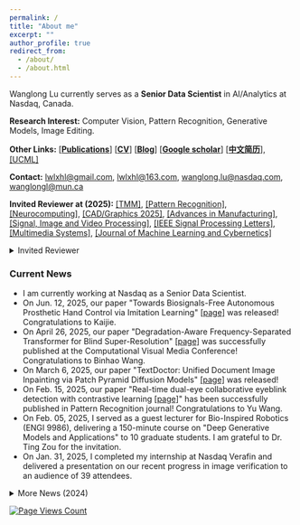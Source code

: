 ```yaml
---
permalink: /
title: "About me"
excerpt: ""
author_profile: true
redirect_from: 
  - /about/
  - /about.html
---
```


<!-- <div style="text-align: justify"> -->
Wanglong Lu currently serves as a **Senior Data Scientist** in AI/Analytics at Nasdaq, Canada. 

<!-- He also holds positions as an **Adjunct Supervisor** for PhD and Master's students at Memorial University of Newfoundland and Wenzhou University, working in close collaboration with Prof. Xianta Jiang and Prof. Hanli Zhao.  </div> -->

<!-- He received his B.Sc. degree in digital media technology from the Communication University of Zhejiang, China, in 2018, his M.Sc. degree in computer software and theory from Wenzhou University, China, in 2021, and his Ph.D. degree in computer science at Memorial University of Newfoundland, Canada, in 2025. His research interests include image editing, image generation, and image recognition. -->

<!-- I am a Ph.D. student at Ubiquitous Computing and Machine Learning Research Lab ([UCML](https://sites.google.com/view/ucmi/home)), Memorial University of Newfoundland, advised by Prof. [Xianta Jiang](http://www.cs.mun.ca/~xiantaj/), Prof. [Hanli Zhao](http://i3s.wzu.edu.cn/info/1104/1183.htm) and Prof. [Yuanzhu Chen](http://www.cs.mun.ca/~yzchen/).  -->
<!-- He was at the Ubiquitous Computing and Machine Learning Research Lab ([UCML](https://sites.google.com/view/ucmi/home)). -->

**Research Interest:** Computer Vision, Pattern Recognition, Generative Models, Image Editing.

<!-- **Address:** Wenzhou University, Wenzhou Chashan Higher Education Park, Wenzhou, P.R. China. -->

**Other Links:** [[**Publications**](https://longlongaaago.github.io/publications/)]   [[**CV**](https://longlongaaago.github.io/cv/)]   [[**Blog**](https://blog.csdn.net/Willen_?spm=1000.2115.3001.5343)] [[**Google scholar**](https://scholar.google.com/citations?user=TuxCf4UAAAAJ&hl=en&authuser=1)] [[**中文简历**](https://longlongaaago.github.io/chinese_cv/)], [[UCML]](https://sites.google.com/view/ucmi/home)

**Contact:** lwlxhl@gmail.com, lwlxhl@163.com, wanglong.lu@nasdaq.com, wanglongl@mun.ca


**Invited Reviewer at (2025):**  [[TMM]](https://ieeexplore.ieee.org/xpl/RecentIssue.jsp?punumber=6046), [[Pattern Recognition]](https://www.sciencedirect.com/journal/pattern-recognition), [[Neurocomputing]](https://www.sciencedirect.com/journal/neurocomputing), [[CAD/Graphics 2025]](http://solidmodeling.org/call-for-papers-cad-graphics-2025/), [[Advances in Manufacturing]](https://link.springer.com/journal/40436), [[Signal, Image and Video Processing]](https://link.springer.com/journal/11760), [[IEEE Signal Processing Letters]](https://ieeexplore.ieee.org/xpl/RecentIssue.jsp?punumber=97), [[Multimedia Systems]](https://link.springer.com/journal/530), [[Journal of Machine Learning and Cybernetics]](https://link.springer.com/journal/13042) 


<details> <summary>Invited Reviewer</summary>
<ol>
  <!-- <li><div style="text-align: justify">I am currently working at Nasdaq Verafin as an AI research intern. </div></li> -->
  <li><div style="text-align: justify">（2024） <a href="https://ieeexplore.ieee.org/xpl/RecentIssue.jsp?punumber=6046">TMM</a>, <a href="https://ieeexplore.ieee.org/xpl/RecentIssue.jsp?punumber=76">TCSVT</a>, <a href="https://www.sciencedirect.com/journal/knowledge-based-systems">KBS</a>, <a href="https://link.springer.com/journal/10916">Journal of Medical Systems</a>, <a href="https://link.springer.com/journal/10586">Cluster Computing</a>, <a href="https://www.sciencedirect.com/journal/journal-of-visual-communication-and-image-representation">JVCI</a>, <a href="https://www.sciencedirect.com/journal/displays">Displays</a>, <a href="https://link.springer.com/journal/371">Visual Computer</a>, <a href="https://www.petmei.org/2024/index.html">ETRA 2024 PETMEI</a>
 </div></li>
<!-- <li><div style="text-align: justify">  </div></li> -->
</ol>
</details>

<!-- **Invited Reviewer at (2024):**   -->



<!-- <b> Current News</b>
<div style="text-align: justify"> I am currently working at Nasdaq Verafin as an AI research intern. </div> -->

### Current News
- I am currently working at Nasdaq as a Senior Data Scientist.
- On Jun. 12, 2025, our paper "Towards Biosignals-Free Autonomous Prosthetic Hand Control via Imitation Learning" [[page]](https://arxiv.org/abs/2506.08795) was released! Congratulations to Kaijie.
- On April 26, 2025, our paper "Degradation-Aware Frequency-Separated Transformer for Blind Super-Resolution" [[page]](https://link.springer.com/chapter/10.1007/978-981-96-5809-1_13) was successfully published at the Computational Visual Media Conference! Congratulations to Binhao Wang.
- On March 6, 2025, our paper "TextDoctor: Unified Document Image Inpainting via Patch Pyramid Diffusion Models" [[page]](https://arxiv.org/abs/2503.04021) was released!
- On Feb. 15, 2025, our paper "Real-time dual-eye collaborative eyeblink detection with contrastive learning [[page]](https://www.sciencedirect.com/science/article/abs/pii/S0031320325001001)" has been successfully published in Pattern Recognition journal! Congratulations to Yu Wang.
- On Feb. 05, 2025, I served as a guest lecturer for Bio-Inspired Robotics (ENGI 9986), delivering a 150-minute course on "Deep Generative Models and Applications" to 10 graduate students. I am grateful to Dr. Ting Zou for the invitation.
- On Jan. 31, 2025, I completed my internship at Nasdaq Verafin and delivered a presentation on our recent progress in image verification to an audience of 39 attendees.

<!-- **News (2024)** -->

<details> <summary>More News (2024)</summary>
<ol>
  <!-- <li><div style="text-align: justify">I am currently working at Nasdaq Verafin as an AI research intern. </div></li> -->
  <li><div style="text-align: justify">On Dec. 29, 2024, our paper Visual Style Prompt Learning Using Diffusion Models for Blind Face Restoration was published at Pattern Recognition [[page]](https://github.com/LonglongaaaGo/VSPBFR).</div></li>
  <li><div style="text-align: justify">On November 28, 2024, our paper has been published in a Neurocomputing Journal! This paper has been going through a three-year review process! It was the starting point of my research and was finally accepted on the very morning of my thesis defense. A perfect full-circle moment! </div></li>
  <li><div style="text-align: justify">On November 21, 2024, I successfully defended my Ph.D. thesis! I am deeply grateful to my supervisors, Dr. Xianta Jiang, Dr. Hanli Zhao, and Dr. Yuanzhu Chen, for their invaluable guidance and support throughout this journey. I also sincerely thank my committee members, Dr. Minglun Gong, Dr. Xiaogang Jin, Dr. Yongliang Yang, Dr. Karteek Popuri, Dr. Matthew Hamilton, Dr. Vinicius Prado Da Fonseca, Dr. Qiang Ye, for their insightful feedback and encouragement. 
A special thank you to my senior colleagues Tao Wang, Dr. Zili Yi, Dr. Kang Qiao, Dr. Jingjing Zheng,  Dr. Yajun Yu, and all my wonderful peers (Ziying Lyu, Kaijie Shi, Jikai Wang, Lingming Su, Meng Wang, Vitaliy Zhao, Shuaishuai Li, Tao Liu, Rui Zhang, etc.) at Memorial University of Newfoundland, Wenzhou University, and Nasdaq, for their unwavering support and collaboration! </div></li>
<li><div style="text-align: justify">On Nov. 14, 2024, I gave an oral presentation at the 33rd [NECEC](https://necec.ieeenl.ca/) conference for our recent document image restoration algorithm, with an audience of 30 attendees. </div></li>
<li><div style="text-align: justify">On Sep. 23, 2024, I gave a talk to share my experience in university and postgraduate study life at  Digital Media Technology, Communication University of Zhejiang, with an audience of 120 attendees.  </div></li>
<li><div style="text-align: justify">On August 30, 2024, I gave a talk on our recent work in text document restoration at Nasdaq Verafin, with an audience of 45 attendees. </div></li>
<li><div style="text-align: justify">On July 11, 2024, our paper titled ''Handling The Non-Smooth Challenge in Tensor SVD: A Multi-Objective Tensor Recovery Framework'' was accepted at ECCV.  </div></li>
<!-- <li><div style="text-align: justify">  </div></li> -->
</ol>
</details>


[![Page Views Count](https://badges.toozhao.com/badges/01JDFCB5VAC67EJPTY9NCM83HV/blue.svg)](https://badges.toozhao.com/stats/01JDFCB5VAC67EJPTY9NCM83HV "Get your own page views count badge on badges.toozhao.com")